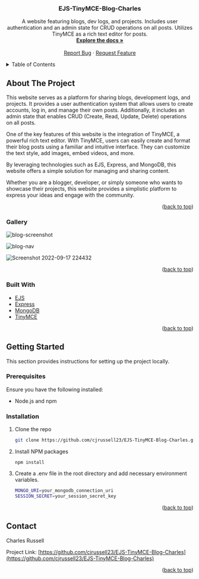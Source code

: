 <a name="readme-top"></a>

<br />
<div align="center">
<h3 align="center">EJS-TinyMCE-Blog-Charles</h3>

  <p align="center">
    A website featuring blogs, dev logs, and projects. Includes user authentication and an admin state for CRUD operations on all posts. Utilizes TinyMCE as a rich text editor for posts.
    <br />
    <a href="https://github.com/cjrussell23/EJS-TinyMCE-Blog-Charles"><strong>Explore the docs »</strong></a>
    <br />
    <br />
    <a href="https://github.com/cjrussell23/EJS-TinyMCE-Blog-Charles/issues">Report Bug</a>
    ·
    <a href="https://github.com/cjrussell23/EJS-TinyMCE-Blog-Charles/issues">Request Feature</a>
  </p>
</div>

<details>
  <summary>Table of Contents</summary>
  <ol>
    <li>
      <a href="#about-the-project">About The Project</a>
      <ul>
        <li><a href="#gallery">Gallery</a></li>
        <li><a href="#built-with">Built With</a></li>
      </ul>
    </li>
    <li>
      <a href="#getting-started">Getting Started</a>
      <ul>
        <li><a href="#prerequisites">Prerequisites</a></li>
        <li><a href="#installation">Installation</a></li>
      </ul>
    </li>
    <li><a href="#usage">Usage</a></li>
    <li><a href="#contact">Contact</a></li>
  </ol>
</details>

## About The Project


This website serves as a platform for sharing blogs, development logs, and projects. It provides a user authentication system that allows users to create accounts, log in, and manage their own posts. Additionally, it includes an admin state that enables CRUD (Create, Read, Update, Delete) operations on all posts.

One of the key features of this website is the integration of TinyMCE, a powerful rich text editor. With TinyMCE, users can easily create and format their blog posts using a familiar and intuitive interface. They can customize the text style, add images, embed videos, and more.

By leveraging technologies such as EJS, Express, and MongoDB, this website offers a simple solution for managing and sharing content.

Whether you are a blogger, developer, or simply someone who wants to showcase their projects, this website provides a simplistic platform to express your ideas and engage with the community.


<p align="right">(<a href="#readme-top">back to top</a>)</p>

### Gallery

![blog-screenshot](https://github.com/cjrussell23/EJS-TinyMCE-Blog-Charles/assets/81775200/3bea9fa0-ae9f-4dd6-915c-1699d5e911b9)

![blog-nav](https://github.com/cjrussell23/EJS-TinyMCE-Blog-Charles/assets/81775200/87029869-60ed-4f35-8c8b-87e06fb54193)

![Screenshot 2022-09-17 224432](https://github.com/cjrussell23/EJS-TinyMCE-Blog-Charles/assets/81775200/c3c2dee6-c61b-4c5a-b7ab-9e3dc5afac2c)

<p align="right">(<a href="#readme-top">back to top</a>)</p>

### Built With

- [EJS](https://ejs.co/)
- [Express](https://expressjs.com/)
- [MongoDB](https://www.mongodb.com/)
- [TinyMCE](https://www.tiny.cloud/)

<p align="right">(<a href="#readme-top">back to top</a>)</p>

## Getting Started

This section provides instructions for setting up the project locally.

### Prerequisites

Ensure you have the following installed:

- Node.js and npm

### Installation

1. Clone the repo
   ```sh
   git clone https://github.com/cjrussell23/EJS-TinyMCE-Blog-Charles.git
   ```
2. Install NPM packages
   ```
   npm install
   ```
3. Create a .env file in the root directory and add necessary environment variables.
   ```sh
   MONGO_URI=your_mongodb_connection_uri
   SESSION_SECRET=your_session_secret_key
   ```

<p align="right">(<a href="#readme-top">back to top</a>)</p>

## Contact

Charles Russell

Project Link: [https://github.com/cjrussell23/EJS-TinyMCE-Blog-Charles](https://github.com/cjrussell23/EJS-TinyMCE-Blog-Charles)

<p align="right">(<a href="#readme-top">back to top</a>)</p>
